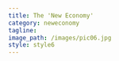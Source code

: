 ```yaml
---
title: The 'New Economy'
category: neweconomy
tagline: 
image_path: /images/pic06.jpg
style: style6
---
```

